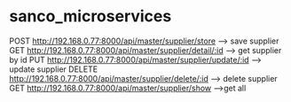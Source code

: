 # sanco_microservices


 POST   http://192.168.0.77:8000/api/master/supplier/store --> save supplier
 GET    http://192.168.0.77:8000/api/master/supplier/detail/:id --> get supplier by id
 PUT    http://192.168.0.77:8000/api/master/supplier/update/:id --> update supplier
 DELETE http://192.168.0.77:8000/api/master/supplier/delete/:id --> delete supplier
 GET    http://192.168.0.77:8000/api/master/supplier/show -->get all
